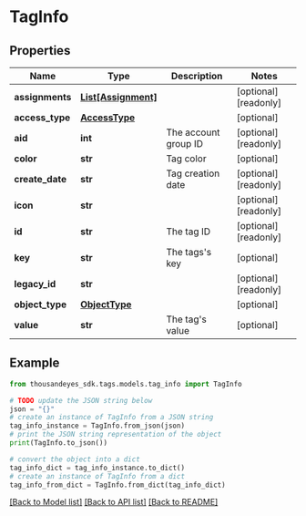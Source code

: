 # TagInfo


## Properties

Name | Type | Description | Notes
------------ | ------------- | ------------- | -------------
**assignments** | [**List[Assignment]**](Assignment.md) |  | [optional] [readonly] 
**access_type** | [**AccessType**](AccessType.md) |  | [optional] 
**aid** | **int** | The account group ID | [optional] [readonly] 
**color** | **str** | Tag color | [optional] 
**create_date** | **str** | Tag creation date | [optional] [readonly] 
**icon** | **str** |  | [optional] [readonly] 
**id** | **str** | The tag ID | [optional] [readonly] 
**key** | **str** | The tags&#39;s key | [optional] 
**legacy_id** | **str** |  | [optional] [readonly] 
**object_type** | [**ObjectType**](ObjectType.md) |  | [optional] 
**value** | **str** | The tag&#39;s value | [optional] 

## Example

```python
from thousandeyes_sdk.tags.models.tag_info import TagInfo

# TODO update the JSON string below
json = "{}"
# create an instance of TagInfo from a JSON string
tag_info_instance = TagInfo.from_json(json)
# print the JSON string representation of the object
print(TagInfo.to_json())

# convert the object into a dict
tag_info_dict = tag_info_instance.to_dict()
# create an instance of TagInfo from a dict
tag_info_from_dict = TagInfo.from_dict(tag_info_dict)
```
[[Back to Model list]](../README.md#documentation-for-models) [[Back to API list]](../README.md#documentation-for-api-endpoints) [[Back to README]](../README.md)


